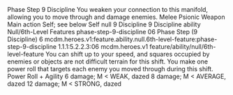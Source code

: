 <ability>
  <name>Phase Step</name>
  <cost>9 Discipline</cost>
  <flavor>You weaken your connection to this manifold, allowing you to move through and damage enemies.</flavor>
  <keywords>
    <keyword>Melee</keyword>
    <keyword>Psionic</keyword>
    <keyword>Weapon</keyword>
  </keywords>
  <type>Main action</type>
  <distance>Self; see below</distance>
  <target>Self</target>
  <metadata>
    <class>null</class>
    <cost>9 Discipline</cost>
    <cost_amount>9</cost_amount>
    <cost_resource>Discipline</cost_resource>
    <feature_type>ability</feature_type>
    <file_dpath>Null/6th-Level Features</file_dpath>
    <item_id>phase-step-9-discipline</item_id>
    <item_index>06</item_index>
    <item_name>Phase Step (9 Discipline)</item_name>
    <level>6</level>
    <scc>mcdm.heroes.v1:feature.ability.null.6th-level-feature:phase-step-9-discipline</scc>
    <scdc>1.1.1:5.2.2.3:06</scdc>
    <source>mcdm.heroes.v1</source>
    <type>feature/ability/null/6th-level-feature</type>
  </metadata>
  <effects>
    <effect type="mundane">You can shift up to your speed, and squares occupied by enemies or objects are not difficult terrain for this shift. You make one power roll that targets each enemy you moved through during this shift.</effect>
    <effect type="roll">
      <roll>Power Roll + Agility</roll>
      <t1>6 damage; M &lt; WEAK, dazed</t1>
      <t2>8 damage; M &lt; AVERAGE, dazed</t2>
      <t3>12 damage; M &lt; STRONG, dazed</t3>
    </effect>
  </effects>
</ability>
